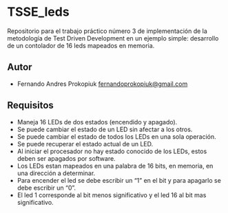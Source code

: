 # TSSE_leds
Repositorio para el trabajo práctico número 3 de implementación de la metodología de Test Driven Development en un ejemplo simple: desarrollo de un contolador de 16 leds mapeados en memoria.

## Autor
- Fernando Andres Prokopiuk <fernandoprokopiuk@gmail.com>

## Requisitos

* Maneja 16 LEDs de dos estados (encendido y apagado).
* Se puede cambiar el estado de un LED sin afectar a los otros.
* Se puede cambiar el estado de todos los LEDs en una sola operación.
* Se puede recuperar el estado actual de un LED.
* Al iniciar el procesador no hay estado conocido de los LEDs, estos deben ser apagados por software.
* Los LEDs estan mapeados en una palabra de 16 bits, en memoria, en una dirección a determinar.
* Para encender el led se debe escribir un “1” en el bit y para apagarlo se debe escribir un “0”.
* El led 1 corresponde al bit menos significativo y el led 16 al bit mas significativo.